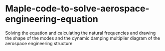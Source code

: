 # Maple-code-to-solve-aerospace-engineering-equation
Solving the equation and calculating the natural frequencies and drawing the shape of the modes and the dynamic damping multiplier diagram of the aerospace engineering structure
